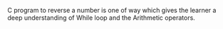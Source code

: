  C program to reverse a number is one of way which gives the learner a deep understanding of While loop and the Arithmetic operators.
